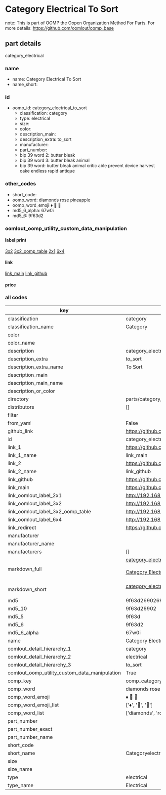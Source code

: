 # Category Electrical To Sort  

note: This is part of OOMP the Oopen Organization Method For Parts. For more details: https://github.com/oomlout/oomp_base

##  part details
  



category_electrical



### name
* name: Category Electrical To Sort
* name_short: 
### id
* oomp_id: category_electrical_to_sort
  * classification: category
  * type: electrical
  * size: 
  * color: 
  * description_main: 
  * description_extra: to_sort
  * manufacturer: 
  * part_number: 
  * bip 39 word 2: butter bleak
  * bip 39 word 3: butter bleak animal
  * bip 39 word: butter bleak animal critic able prevent device harvest cake endless rapid antique

### other_codes
* short_code: 
* oomp_word: diamonds rose pineapple
* oomp_word_emoji :diamonds: :rose: :pineapple:
* md5_6_alpha: 67w0i
* md5_6: 9f63d2






### oomlout_oomp_utility_custom_data_manipulation
#### label print
[3x2](http://192.168.1.245:1112/?label=oomp%2067w0i)
[3x2_oomp_table](http://192.168.1.108:1112/?label=oomp%2067w0i)
[2x1](http://192.168.1.242:1112/?label=oomp%2067w0i)
[6x4](http://192.168.1.55:1112/?label=oomp%2067w0i)    

#### link

[link_main](https://github.com/oomlout/oomlout_oomp_version_1_messy/tree/main/parts/category_electrical_to_sort) [link_github](https://github.com/oomlout/oomlout_oomp_version_1_messy/tree/main/parts/category_electrical_to_sort)                             

#### price







### all codes 
| key | value |  
| --- | --- |  
| classification | category |  
| classification_name | Category |  
| color |  |  
| color_name |  |  
| description | category_electrical |  
| description_extra | to_sort |  
| description_extra_name | To Sort |  
| description_main |  |  
| description_main_name |  |  
| description_or_color |   |  
| directory | parts/category_electrical_to_sort |  
| distributors | [] |  
| filter |  |  
| from_yaml | False |  
| github_link | https://github.com/oomlout/oomlout_oomp_part_src/tree/main/parts/category_electrical_to_sort |  
| id | category_electrical_to_sort |  
| link_1 | https://github.com/oomlout/oomlout_oomp_version_1_messy/tree/main/parts/category_electrical_to_sort |  
| link_1_name | link_main |  
| link_2 | https://github.com/oomlout/oomlout_oomp_version_1_messy/tree/main/parts/category_electrical_to_sort |  
| link_2_name | link_github |  
| link_github | https://github.com/oomlout/oomlout_oomp_version_1_messy/tree/main/parts/category_electrical_to_sort |  
| link_main | https://github.com/oomlout/oomlout_oomp_version_1_messy/tree/main/parts/category_electrical_to_sort |  
| link_oomlout_label_2x1 | http://192.168.1.242:1112/?label=oomp%2067w0i |  
| link_oomlout_label_3x2 | http://192.168.1.245:1112/?label=oomp%2067w0i |  
| link_oomlout_label_3x2_oomp_table | http://192.168.1.108:1112/?label=oomp%2067w0i |  
| link_oomlout_label_6x4 | http://192.168.1.55:1112/?label=oomp%2067w0i |  
| link_redirect | https://github.com/oomlout/oomlout_oomp_version_1_messy/tree/main/parts/category_electrical_to_sort |  
| manufacturer |  |  
| manufacturer_name |  |  
| manufacturers | [] |  
| markdown_full | [category_electrical_to_sort](none)<br>[](none)<br>[Category Electrical To Sort](none)<br><br> |  
| markdown_short | [category_electrical_to_sort](none)<br><br> |  
| md5 | 9f63d26902696796a900233c1205e0fa |  
| md5_10 | 9f63d26902 |  
| md5_5 | 9f63d |  
| md5_6 | 9f63d2 |  
| md5_6_alpha | 67w0i |  
| name | Category Electrical To Sort |  
| oomlout_detail_hierarchy_1 | category |  
| oomlout_detail_hierarchy_2 | electrical |  
| oomlout_detail_hierarchy_3 | to_sort |  
| oomlout_oomp_utility_custom_data_manipulation | True |  
| oomp_key | oomp_category_electrical_to_sort |  
| oomp_word | diamonds rose pineapple |  
| oomp_word_emoji | :diamonds: :rose: :pineapple: |  
| oomp_word_emoji_list | [':diamonds:', ':rose:', ':pineapple:'] |  
| oomp_word_list | ['diamonds', 'rose', 'pineapple'] |  
| part_number |  |  
| part_number_exact |  |  
| part_number_name |  |  
| short_code |  |  
| short_name | Categoryelectrical |  
| size |  |  
| size_name |  |  
| type | electrical |  
| type_name | Electrical |  
